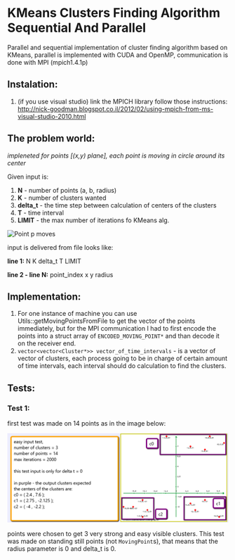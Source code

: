 # KMeans Clusters Finding Algorithm Sequential And Parallel

Parallel and sequential implementation of cluster finding algorithm based on KMeans, parallel is implemented with CUDA and OpenMP, communication is done with MPI (mpich1.4.1p)

## Instalation:
1. (if you use visual studio) link the MPICH library follow those instructions: http://nick-goodman.blogspot.co.il/2012/02/using-mpich-from-ms-visual-studio-2010.html

## The problem world:

*impleneted for points [(x,y) plane], each point is moving in circle around its center*

Given input is:

1. **N** - number of points (a, b, radius)
2. **K** - number of clusters wanted
2. **delta_t** - the time step between calculation of centers of the clusters
3. **T** - time interval
4. **LIMIT** - the max number of iterations fo KMeans alg.

![Point p moves](https://s18.postimg.org/jdsa8btah/2016_10_19_1119.png)

input is delivered from file looks like:

**line 1:** N K delta_t T LIMIT

**line 2 - line N:** point_index x y radius

## Implementation:
1. For one instance of machine you can use Utils::getMovingPointsFromFile to get the vector of the points immediately, but for the MPI communication I had to first encode the points into a struct array of `ENCODED_MOVING_POINT*` and than decode it on the receiver end.
2. `vector<vector<Cluster*>> vector_of_time_intervals` - is a vector of vector of clusters, each process going to be in charge of certain amount of time intervals, each interval should do calculation to find the clusters.

## Tests:
### Test 1:
first test was made on 14 points as in the image below:

![Point p moves](https://raw.githubusercontent.com/dimagimburg/KMeansAlgorithmSequentialAndParallel/master/input_test_1.png)

points were chosen to get 3 very strong and easy visible clusters. This test was made on standing still points (not `MovingPoint`s), that means that the radius parameter is 0 and delta_t is 0.
